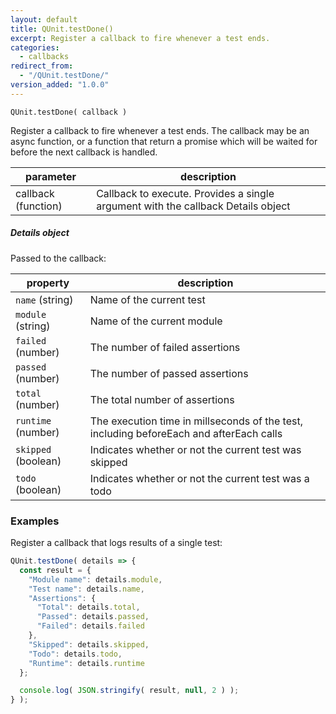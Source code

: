 ```yaml
---
layout: default
title: QUnit.testDone()
excerpt: Register a callback to fire whenever a test ends.
categories:
  - callbacks
redirect_from:
  - "/QUnit.testDone/"
version_added: "1.0.0"
---
```


`QUnit.testDone( callback )`

Register a callback to fire whenever a test ends. The callback may be an async function, or a function that return a promise which will be waited for before the next callback is handled.

| parameter | description |
|-----------|-------------|
| callback (function) | Callback to execute. Provides a single argument with the callback Details object |

##### Details object

Passed to the callback:

| property | description |
|-----------|-------------|
| `name` (string) | Name of the current test |
| `module` (string) | Name of the current module |
| `failed` (number) | The number of failed assertions |
| `passed` (number) | The number of passed assertions |
| `total` (number) | The total number of assertions |
| `runtime` (number) | The execution time in millseconds of the test, including beforeEach and afterEach calls |
| `skipped` (boolean) | Indicates whether or not the current test was skipped |
| `todo` (boolean) | Indicates whether or not the current test was a todo |

### Examples

Register a callback that logs results of a single test:

```js
QUnit.testDone( details => {
  const result = {
    "Module name": details.module,
    "Test name": details.name,
    "Assertions": {
      "Total": details.total,
      "Passed": details.passed,
      "Failed": details.failed
    },
    "Skipped": details.skipped,
    "Todo": details.todo,
    "Runtime": details.runtime
  };

  console.log( JSON.stringify( result, null, 2 ) );
} );
```
